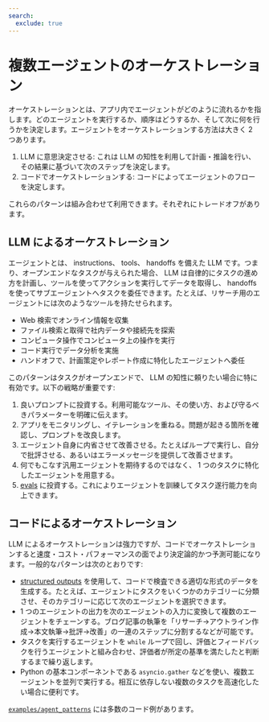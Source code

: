 ```yaml
---
search:
  exclude: true
---
```

# 複数エージェントのオーケストレーション

オーケストレーションとは、アプリ内でエージェントがどのように流れるかを指します。どのエージェントを実行するか、順序はどうするか、そして次に何を行うかを決定します。エージェントをオーケストレーションする方法は大きく 2 つあります。  

1.  LLM に意思決定させる: これは LLM の知性を利用して計画・推論を行い、その結果に基づいて次のステップを決定します。  
2.  コードでオーケストレーションする: コードによってエージェントのフローを決定します。  

これらのパターンは組み合わせて利用できます。それぞれにトレードオフがあります。

## LLM によるオーケストレーション

エージェントとは、 instructions、 tools、 handoffs を備えた LLM です。つまり、オープンエンドなタスクが与えられた場合、 LLM は自律的にタスクの進め方を計画し、ツールを使ってアクションを実行してデータを取得し、 handoffs を使ってサブエージェントへタスクを委任できます。たとえば、リサーチ用のエージェントには次のようなツールを持たせられます。  

-   Web 検索でオンライン情報を収集  
-   ファイル検索と取得で社内データや接続先を探索  
-   コンピュータ操作でコンピュータ上の操作を実行  
-   コード実行でデータ分析を実施  
-   ハンドオフで、計画策定やレポート作成に特化したエージェントへ委任  

このパターンはタスクがオープンエンドで、 LLM の知性に頼りたい場合に特に有効です。以下の戦略が重要です:  

1. 良いプロンプトに投資する。利用可能なツール、その使い方、および守るべきパラメーターを明確に伝えます。  
2. アプリをモニタリングし、イテレーションを重ねる。問題が起きる箇所を確認し、プロンプトを改良します。  
3. エージェント自身に内省させて改善させる。たとえばループで実行し、自分で批評させる、あるいはエラーメッセージを提供して改善させます。  
4. 何でもこなす汎用エージェントを期待するのではなく、 1 つのタスクに特化したエージェントを用意する。  
5. [evals](https://platform.openai.com/docs/guides/evals) に投資する。これによりエージェントを訓練してタスク遂行能力を向上できます。  

## コードによるオーケストレーション

LLM によるオーケストレーションは強力ですが、コードでオーケストレーションすると速度・コスト・パフォーマンスの面でより決定論的かつ予測可能になります。一般的なパターンは次のとおりです:  

-   [structured outputs](https://platform.openai.com/docs/guides/structured-outputs) を使用して、コードで検査できる適切な形式のデータを生成する。たとえば、エージェントにタスクをいくつかのカテゴリーに分類させ、そのカテゴリーに応じて次のエージェントを選択できます。  
-   1 つのエージェントの出力を次のエージェントの入力に変換して複数のエージェントをチェーンする。ブログ記事の執筆を「リサーチ→アウトライン作成→本文執筆→批評→改善」の一連のステップに分割するなどが可能です。  
-   タスクを実行するエージェントを `while` ループで回し、評価とフィードバックを行うエージェントと組み合わせ、評価者が所定の基準を満たしたと判断するまで繰り返します。  
-   Python の基本コンポーネントである `asyncio.gather` などを使い、複数エージェントを並列で実行する。相互に依存しない複数のタスクを高速化したい場合に便利です。  

[`examples/agent_patterns`](https://github.com/openai/openai-agents-python/tree/main/examples/agent_patterns) には多数のコード例があります。